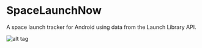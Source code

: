 # SpaceLaunchNow
A space launch tracker for Android using data from the Launch Library API.

![alt tag](https://raw.github.com/caman9119/SpaceLaunchNow/master/screenshot.png)
